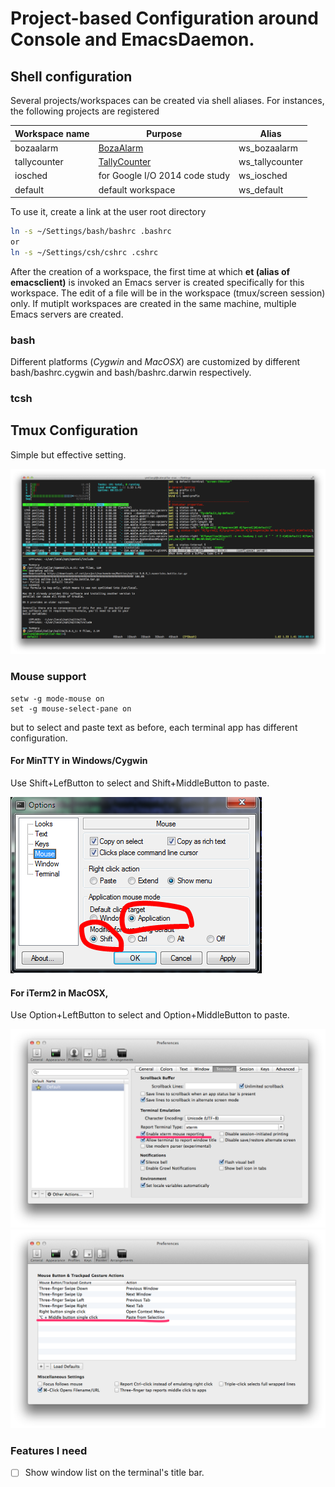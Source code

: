 # Project-based Configuration around Console and EmacsDaemon.

## Shell configuration

Several projects/workspaces can be created via shell aliases. For instances, the following projects are registered

| Workspace name | Purpose         | Alias |
|----------------|-----------------|-----|
| bozaalarm      | [BozaAlarm](https://play.google.com/store/apps/details?id=org.startsmall.bozaalarm)  | ws_bozaalarm |
| tallycounter   | [TallyCounter](https://play.google.com/store/apps/details?id=org.startsmall.tallycounter) | ws_tallycounter |
| iosched        | for Google I/O 2014 code study | ws_iosched |
| default        | default workspace | ws_default |

To use it, create a link at the user root directory
```bash
ln -s ~/Settings/bash/bashrc .bashrc
or
ln -s ~/Settings/csh/cshrc .cshrc
```

After the creation of a workspace, the first time at which **et (alias of
emacsclient)** is invoked an Emacs server is created specifically for this
workspace. The edit of a file will be in the workspace (tmux/screen
session) only. If mutiplt workspaces are created in the same machine, multiple Emacs
servers are created.

### bash

Different platforms (*Cygwin* and *MacOSX*) are customized by different bash/bashrc.cygwin and bash/bashrc.darwin respectively.

### tcsh

## Tmux Configuration

Simple but effective setting.

![alt tag](https://raw.githubusercontent.com/yenliangl/Settings/master/image/tmux_screenshot1.png)

### Mouse support

```
setw -g mode-mouse on
set -g mouse-select-pane on
```
but to select and paste text as before, each terminal app has different configuration.

#### For MinTTY in Windows/Cygwin

Use Shift+LefButton to select and Shift+MiddleButton to paste.

![alt tag](https://raw.githubusercontent.com/yenliangl/Settings/master/image/mouse_pane_select_in_mintty.png)

#### For iTerm2 in MacOSX,

Use Option+LeftButton to select and Option+MiddleButton to paste.

![alt tag](https://raw.githubusercontent.com/yenliangl/Settings/master/image/iterm2_enable_mouse_reporting_setting.png)
![alt tag](https://raw.githubusercontent.com/yenliangl/Settings/master/image/iterm2_mouse_paste_setting.png)

### Features I need

- [ ] Show window list on the terminal's title bar.

